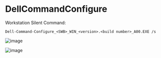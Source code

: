 # DellCommandConfigure


Workstation Silent Command: 

```
Dell-Command-Configure_<SWB>_WIN_<version>.<build number>_A00.EXE /s
```

![image](https://github.com/user-attachments/assets/31a60ae7-fd2d-42c7-9733-519dcfcedd29)

![image](https://github.com/user-attachments/assets/349097c5-5242-408d-a624-8b7507c6202d)
